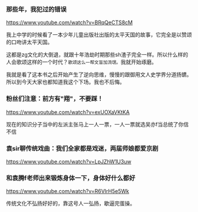 ### 那些年，我犯过的错误
https://www.youtube.com/watch?v=BRqQeCTS8cM

我上中学的时候看了一本少年儿童出版社出版的太平天国的故事，它完全是以赞颂的口吻讲太平天国。

这都是zg文化的大倒退，就跟十年浩劫时期那些sh渣子完全一样。所以什么样的人会歌颂这样的一个时代？`歌颂这么一帮文盲加流氓。`我就开始琢磨。

我就是看了这本书之后开始产生了逆向思维，慢慢的跟御用文人史学界分道扬镳。所以到今天大家也都知道我这个下场。我也不后悔。

### 粉丝们注意：前方有"翔"，不要踩！
https://www.youtube.com/watch?v=exUOXaVKtKA

现在的知识分子当中的左派主张马上一人一票，一人一票就选吴亦f当总统了你信不信

### 袁sir聊传统戏曲：我们全家都是戏迷，两届师娘都爱京剧
https://www.youtube.com/watch?v=LpJZhW1U3uw

### 和袁腾f老师出来锻炼身体一下，身体好什么都好
https://www.youtube.com/watch?v=R6VIrH5e5Wk

传统文化不弘扬好好的，靠这号人一弘扬，歇逼完蛋操。
